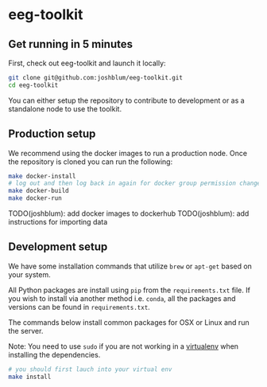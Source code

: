eeg-toolkit
=================

## Get running in 5 minutes

First, check out eeg-toolkit and launch it locally:

```bash
git clone git@github.com:joshblum/eeg-toolkit.git
cd eeg-toolkit
```

You can either setup the repository to contribute to development or as a
standalone node to use the toolkit.

## Production setup

We recommend using the docker images to run a production node. Once the
repository is cloned you can run the following:

```bash
make docker-install
# log out and then log back in again for docker group permission changes to take affect
make docker-build
make docker-run
```

TODO(joshblum): add docker images to dockerhub
TODO(joshblum): add instructions for importing data

## Development setup

We have some installation commands that utilize `brew` or `apt-get`
based on your system.

All Python packages are install using `pip` from the `requirements.txt` file.
If you wish to install via another method i.e. `conda`, all the packages and
versions can be found in `requirements.txt`.

The commands below install common packages for OSX or Linux and run the server.

Note: You need to use `sudo` if you are not working in a
[virtualenv](http://docs.python-guide.org/en/latest/dev/virtualenvs/) when
installing the dependencies.

```bash
# you should first lauch into your virtual env
make install
```
